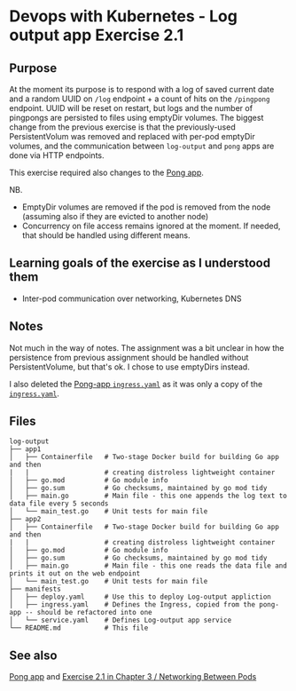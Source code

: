 # Devops with Kubernetes - Log output app Exercise 2.1

## Purpose

At the moment its purpose is to respond with a log of saved current date and a random UUID on `/log` endpoint + a count of hits on the `/pingpong` endpoint. UUID will be reset on restart, but logs and the number of pingpongs are persisted to files using emptyDir volumes. The biggest change from the previous exercise is that the previously-used PersistentVolum was removed and replaced with per-pod emptyDir volumes, and the communication between `log-output` and `pong` apps are done via HTTP endpoints.

This exercise required also changes to the [Pong app](../pong-app).

NB.
- EmptyDir volumes are removed if the pod is removed from the node (assuming also if they are evicted to another node)
- Concurrency on file access remains ignored at the moment. If needed, that should be handled using different means.

## Learning goals of the exercise as I understood them

* Inter-pod communication over networking, Kubernetes DNS

## Notes

Not much in the way of notes. The assignment was a bit unclear in how the persistence from previous assignment should be handled without PersistentVolume, but that's ok. I chose to use emptyDirs instead.

I also deleted the [Pong-app `ingress.yaml`](../pong-app/manifests) as it was only a copy of the [`ingress.yaml`](manifests/ingress.yaml).

## Files

```
log-output
├── app1
│   ├── Containerfile   # Two-stage Docker build for building Go app and then
|   |                   # creating distroless lightweight container
│   ├── go.mod          # Go module info
│   ├── go.sum          # Go checksums, maintained by go mod tidy
│   ├── main.go         # Main file - this one appends the log text to data file every 5 seconds
│   └── main_test.go    # Unit tests for main file
├── app2
│   ├── Containerfile   # Two-stage Docker build for building Go app and then
|   |                   # creating distroless lightweight container
│   ├── go.mod          # Go module info
│   ├── go.sum          # Go checksums, maintained by go mod tidy
│   ├── main.go         # Main file - this one reads the data file and prints it out on the web endpoint
│   └── main_test.go    # Unit tests for main file
├── manifests
│   ├── deploy.yaml     # Use this to deploy Log-output appliction
│   ├── ingress.yaml    # Defines the Ingress, copied from the pong-app -- should be refactored into one
│   └── service.yaml    # Defines Log-output app service
└── README.md           # This file
```
## See also

[Pong app](../pong-app) and [Exercise 2.1 in Chapter 3 / Networking Between Pods](http://courses.mooc.fi/org/uh-cs/courses/devops-with-kubernetes/chapter-3/networking-between-pods)
